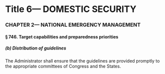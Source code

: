 
# Title 6— DOMESTIC SECURITY
### CHAPTER 2— NATIONAL EMERGENCY MANAGEMENT
#### § 746. Target capabilities and preparedness priorities
##### (b) Distribution of guidelines

The Administrator shall ensure that the guidelines are provided promptly to the appropriate committees of Congress and the States.

